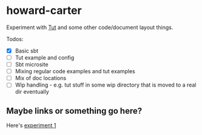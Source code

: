 # howard-carter

Experiment with [Tut](http://tpolecat.github.io/tut//) and some other code/document layout things.

Todos:
- [x] Basic sbt
- [ ] Tut example and config
- [ ] Sbt microsite
- [ ] Mixing regular code examples and tut examples
- [ ] Mix of doc locations
- [ ] Wip handling - e.g. tut stuff in some wip directory that is moved to a real dir eventually

## Maybe links or something go here?
Here's [experiment 1](./target/scala-2.12/tut/Example.md)
